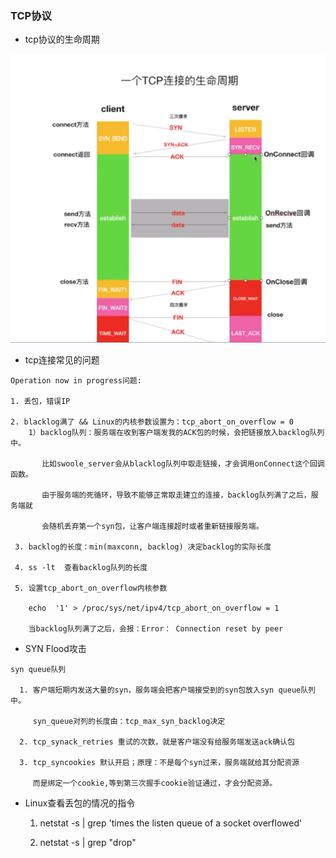 ### TCP协议

* tcp协议的生命周期

![](https://github.com/Yangliangfeng/PHP/raw/master/Images/tcp_life_time.png)

* tcp连接常见的问题
```
Operation now in progress问题:

1. 丢包，错误IP

2. blacklog满了 && Linux的内核参数设置为：tcp_abort_on_overflow = 0
    1）backlog队列：服务端在收到客户端发我的ACK包的时候，会把链接放入backlog队列中。
    
       比如swoole_server会从blacklog队列中取走链接，才会调用onConnect这个回调函数。
       
       由于服务端的死循环，导致不能够正常取走建立的连接，backlog队列满了之后，服务端就
       
       会随机丢弃第一个syn包，让客户端连接超时或者重新链接服务端。
 
 3. backlog的长度：min(maxconn, backlog) 决定backlog的实际长度
 
 4. ss -lt  查看backlog队列的长度
 
 5. 设置tcp_abort_on_overflow内核参数
 
    echo  '1' > /proc/sys/net/ipv4/tcp_abort_on_overflow = 1
    
    当backlog队列满了之后，会报：Error： Connection reset by peer
```
* SYN Flood攻击
```
syn queue队列
  
  1. 客户端短期内发送大量的syn，服务端会把客户端接受到的syn包放入syn queue队列中。
  
     syn_queue对列的长度由：tcp_max_syn_backlog决定
     
  2. tcp_synack_retries 重试的次数，就是客户端没有给服务端发送ack确认包
  
  3. tcp_syncookies 默认开启；原理：不是每个syn过来，服务端就给其分配资源
  
     而是绑定一个cookie,等到第三次握手cookie验证通过，才会分配资源。
```
* Linux查看丢包的情况的指令

  1. netstat -s | grep 'times the listen queue of a socket overflowed'
  
  2. netstat -s | grep "drop"
